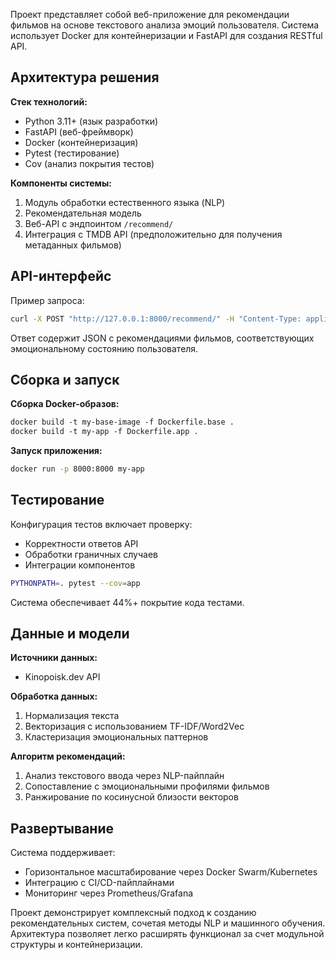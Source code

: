 Проект представляет собой веб-приложение для рекомендации фильмов на основе текстового анализа эмоций пользователя. Система использует Docker для контейнеризации и FastAPI для создания RESTful API.

## Архитектура решения
**Стек технологий:**
- Python 3.11+ (язык разработки)
- FastAPI (веб-фреймворк)
- Docker (контейнеризация)
- Pytest (тестирование)
- Cov (анализ покрытия тестов)

**Компоненты системы:**
1. Модуль обработки естественного языка (NLP)
2. Рекомендательная модель
3. Веб-API с эндпоинтом `/recommend/`
4. Интеграция с TMDB API (предположительно для получения метаданных фильмов)

## API-интерфейс
Пример запроса:
```bash
curl -X POST "http://127.0.0.1:8000/recommend/" -H "Content-Type: application/json" -d '{"text": "Я чувствую радость и любовь!"}'
```
Ответ содержит JSON с рекомендациями фильмов, соответствующих эмоциональному состоянию пользователя.

## Сборка и запуск
**Сборка Docker-образов:**
```dockerfile
docker build -t my-base-image -f Dockerfile.base .
docker build -t my-app -f Dockerfile.app .
```

**Запуск приложения:**
```bash
docker run -p 8000:8000 my-app
```

## Тестирование
Конфигурация тестов включает проверку:
- Корректности ответов API
- Обработки граничных случаев
- Интеграции компонентов

```bash
PYTHONPATH=. pytest --cov=app
```
Система обеспечивает 44%+ покрытие кода тестами.

## Данные и модели
**Источники данных:**
- Kinopoisk.dev API 

**Обработка данных:**
1. Нормализация текста
2. Векторизация с использованием TF-IDF/Word2Vec
3. Кластеризация эмоциональных паттернов

**Алгоритм рекомендаций:**
1. Анализ текстового ввода через NLP-пайплайн
2. Сопоставление с эмоциональными профилями фильмов
3. Ранжирование по косинусной близости векторов

## Развертывание
Система поддерживает:
- Горизонтальное масштабирование через Docker Swarm/Kubernetes
- Интеграцию с CI/CD-пайплайнами
- Мониторинг через Prometheus/Grafana

Проект демонстрирует комплексный подход к созданию рекомендательных систем, сочетая методы NLP и машинного обучения. Архитектура позволяет легко расширять функционал за счет модульной структуры и контейнеризации.
